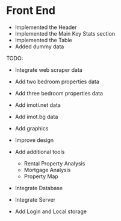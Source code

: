 # Front End

- Implemented the Header
- Implemented the Main Key Stats section
- Implemented the Table
- Added dummy data

TODO:

- Integrate web scraper data
- Add two bedroom properties data
- Add three bedroom properties data

- Add imoti.net data
- Add imot.bg data

- Add graphics

- Improve design

- Add additional tools

  - Rental Property Analysis
  - Mortgage Analysis
  - Property Map

- Integrate Database
- Integrate Server

- Add Login and Local storage
